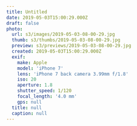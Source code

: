 ```yaml
---
title: Untitled
date: 2019-05-03T15:00:29.000Z
draft: false
photo:
  url: s3/images/2019-05-03-08-00-29.jpg
  thumb: s3/thumbs/2019-05-03-08-00-29.jpg
  preview: s3/previews/2019-05-03-08-00-29.jpg
  created: 2019-05-03T15:00:29.000Z
  exif:
    make: Apple
    model: 'iPhone 7'
    lens: 'iPhone 7 back camera 3.99mm f/1.8'
    iso: 20
    aperture: 1.8
    shutter_speed: 1/120
    focal_length: '4.0 mm'
    gps: null
  title: null
  caption: null
---
```

